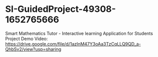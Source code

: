 # SI-GuidedProject-49308-1652765666
Smart Mathematics Tutor - Interactive learning Application for Students
Project Demo Video: https://drive.google.com/file/d/1azlnM47Y3oAa3TzCqLLQ9QD_a-QhbSv2/view?usp=sharing
